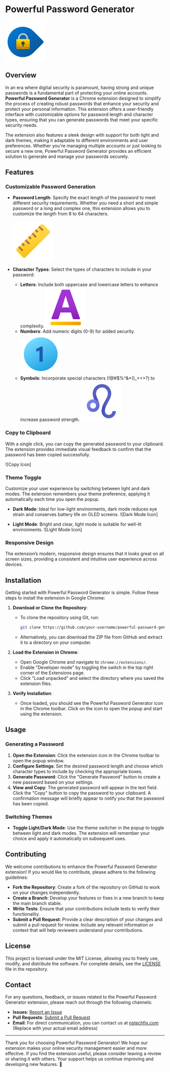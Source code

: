 # Powerful Password Generator

![Powerful Password Generator Icon](https://github.com/official-nstechfix/Projects-Templates/blob/main/Extensions/Powerful%20PassGen/icon128.png)

## Overview

In an era where digital security is paramount, having strong and unique passwords is a fundamental part of protecting your online accounts. **Powerful Password Generator** is a Chrome extension designed to simplify the process of creating robust passwords that enhance your security and protect your personal information. This extension offers a user-friendly interface with customizable options for password length and character types, ensuring that you can generate passwords that meet your specific security needs.

The extension also features a sleek design with support for both light and dark themes, making it adaptable to different environments and user preferences. Whether you're managing multiple accounts or just looking to secure a new one, Powerful Password Generator provides an efficient solution to generate and manage your passwords securely.

## Features

### Customizable Password Generation

- **Password Length**: Specify the exact length of the password to meet different security requirements. Whether you need a short and simple password or a long and complex one, this extension allows you to customize the length from 8 to 64 characters.
  
  ![Length Icon](https://github.com/official-nstechfix/Projects-Templates/blob/main/Extensions/Powerful%20PassGen/icons8_ruler_128px.png)

- **Character Types**: Select the types of characters to include in your password:
  - **Letters**: Include both uppercase and lowercase letters to enhance complexity. 
    ![Letters Icon](https://github.com/official-nstechfix/Projects-Templates/blob/main/Extensions/Powerful%20PassGen/icons8_text_color_128px.png)
  - **Numbers**: Add numeric digits (0-9) for added security.
    ![Numbers Icon](https://github.com/official-nstechfix/Projects-Templates/blob/main/Extensions/Powerful%20PassGen/icons8_1st_128px.png)
  - **Symbols**: Incorporate special characters (!@#$%^&*()_+<>?) to increase password strength.
    ![Symbols Icon](https://github.com/official-nstechfix/Projects-Templates/blob/main/Extensions/Powerful%20PassGen/icons8_leo_128px.png)

### Copy to Clipboard

With a single click, you can copy the generated password to your clipboard. The extension provides immediate visual feedback to confirm that the password has been copied successfully. 

![Copy Icon]

### Theme Toggle

Customize your user experience by switching between light and dark modes. The extension remembers your theme preference, applying it automatically each time you open the popup.

- **Dark Mode**: Ideal for low-light environments, dark mode reduces eye strain and conserves battery life on OLED screens.
  ![Dark Mode Icon]
  
- **Light Mode**: Bright and clear, light mode is suitable for well-lit environments.
  ![Light Mode Icon]

### Responsive Design

The extension’s modern, responsive design ensures that it looks great on all screen sizes, providing a consistent and intuitive user experience across devices.

## Installation

Getting started with Powerful Password Generator is simple. Follow these steps to install the extension in Google Chrome:

1. **Download or Clone the Repository**:
   - To clone the repository using Git, run:
     ```bash
     git clone https://github.com/your-username/powerful-password-generator.git
     ```
   - Alternatively, you can download the ZIP file from GitHub and extract it to a directory on your computer.

2. **Load the Extension in Chrome**:
   - Open Google Chrome and navigate to `chrome://extensions/`.
   - Enable "Developer mode" by toggling the switch in the top right corner of the Extensions page.
   - Click "Load unpacked" and select the directory where you saved the extension files.

3. **Verify Installation**:
   - Once loaded, you should see the Powerful Password Generator icon in the Chrome toolbar. Click on the icon to open the popup and start using the extension.

## Usage

### Generating a Password

1. **Open the Extension**: Click the extension icon in the Chrome toolbar to open the popup window.
2. **Configure Settings**: Set the desired password length and choose which character types to include by checking the appropriate boxes.
3. **Generate Password**: Click the "Generate Password" button to create a new password based on your settings.
4. **View and Copy**: The generated password will appear in the text field. Click the "Copy" button to copy the password to your clipboard. A confirmation message will briefly appear to notify you that the password has been copied.

### Switching Themes

- **Toggle Light/Dark Mode**: Use the theme switcher in the popup to toggle between light and dark modes. The extension will remember your choice and apply it automatically on subsequent uses.

## Contributing

We welcome contributions to enhance the Powerful Password Generator extension! If you would like to contribute, please adhere to the following guidelines:

- **Fork the Repository**: Create a fork of the repository on GitHub to work on your changes independently.
- **Create a Branch**: Develop your features or fixes in a new branch to keep the main branch stable.
- **Write Tests**: Ensure that your contributions include tests to verify their functionality.
- **Submit a Pull Request**: Provide a clear description of your changes and submit a pull request for review. Include any relevant information or context that will help reviewers understand your contributions.



## License

This project is licensed under the MIT License, allowing you to freely use, modify, and distribute the software. For complete details, see the [LICENSE](LICENSE) file in the repository.

## Contact

For any questions, feedback, or issues related to the Powerful Password Generator extension, please reach out through the following channels:

- **Issues**: [Report an Issue](https://github.com/official-nstechfix/Powerful-PassGen)
- **Pull Requests**: [Submit a Pull Request](https://github.com/official-nstechfix/Powerful-PassGen/pulls)
- **Email**: For direct communication, you can contact us at [nstechfix.com](nstechfix.com) (Replace with your actual email address)

---

Thank you for choosing Powerful Password Generator! We hope our extension makes your online security management easier and more effective. If you find the extension useful, please consider leaving a review or sharing it with others. Your support helps us continue improving and developing new features. 🎉
